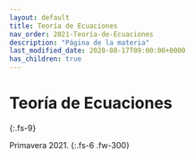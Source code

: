 ```yaml
---
layout: default
title: Teoría de Ecuaciones
nav_order: 2021-Teoría-de-Ecuaciones
description: "Página de la materia"
last_modified_date: 2020-08-17T09:00:00+0000
has_children: true
---
```


# Teoría de&nbsp;<span class="deg-sitio deg-sitio-texto">Ecuaciones</span>
{:.fs-9}

Primavera 2021.
{:.fs-6 .fw-300}
